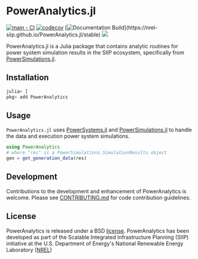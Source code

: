 # PowerAnalytics.jl

[![main - CI](https://github.com/NREL-SIIP/PowerAnalytics.jl/actions/workflows/main-tests.yml/badge.svg)](https://github.com/NREL-SIIP/PowerAnalytics.jl/actions/workflows/main-tests.yml) 
[![codecov](https://codecov.io/gh/NREL-SIIP/PowerAnalytics.jl/branch/main/graph/badge.svg)](https://codecov.io/gh/NREL-SIIP/PowerAnalytics.jl)
[![Documentation Build](https://github.com/NREL-SIIP/PowerAnalytics.jl/workflows/Documentation/badge.svg?)](https://nrel-siip.github.io/PowerAnalytics.jl/stable)
[<img src="https://img.shields.io/badge/slack-@SIIP/PG-blue.svg?logo=slack">](https://join.slack.com/t/nrel-siip/shared_invite/zt-glam9vdu-o8A9TwZTZqqNTKHa7q3BpQ)

PowerAnalytics.jl is a Julia package that contains analytic routines for power system simulation results in the SIIP ecosystem, specifically from [PowerSimulations.jl](https://github.com/NREL/PowerSimulations.jl).

## Installation

```julia
julia> ]
pkg> add PowerAnalytics
```

## Usage

`PowerAnalytics.jl` uses [PowerSystems.jl](https://github.com/NREL/PowerSystems.jl) and [PowerSimulations.jl](https://github.com/NREL/PowerSimulations.jl) to handle the data and execution power system simulations.

```julia
using PowerAnalytics
# where "res" is a PowerSimulations.SimulationResults object
gen = get_generation_data(res)
```

## Development

Contributions to the development and enhancement of PowerAnalytics is welcome. Please see [CONTRIBUTING.md](https://github.com/NREL-SIIP/PowerAnalytics.jl/blob/main/CONTRIBUTING.md) for code contribution guidelines.

## License

PowerAnalytics is released under a BSD [license](https://github.com/nrel-siip/PowerAnalytics.jl/blob/main/LICENSE). PowerAnalytics has been developed as part of the Scalable Integrated Infrastructure Planning (SIIP)
initiative at the U.S. Department of Energy's National Renewable Energy Laboratory ([NREL](https://www.nrel.gov/))
